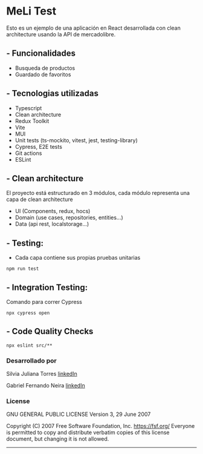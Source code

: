 # MeLi Test

Esto es un ejemplo de una aplicación en React desarrollada con clean architecture usando la API de mercadolibre.

## - Funcionalidades

- Busqueda de productos
- Guardado de favoritos

## - Tecnologias utilizadas

- Typescript
- Clean architecture
- Redux Toolkit
- Vite
- MUI
- Unit tests (ts-mockito, vitest, jest, testing-library)
- Cypress, E2E tests
- Git actions
- ESLint

## - Clean architecture

El proyecto está estructurado en 3 módulos, cada módulo representa una capa de clean architecture

- UI (Components, redux, hocs)
- Domain (use cases, repositories, entities...)
- Data (api rest, localstorage...)

## - Testing:

- Cada capa contiene sus propias pruebas unitarias

```
npm run test
```

## - Integration Testing:

Comando para correr Cypress

```
npx cypress open
```

## - Code Quality Checks

```
npx eslint src/**
```

### Desarrollado por

Silvia Juliana Torres [linkedIn](https://www.linkedin.com/in/silvia-juliana-torres-gaona)

Gabriel Fernando Neira [linkedIn](https://www.linkedin.com/in/gabriel-fernando-neira-bermudez-419b2265)

### License

GNU GENERAL PUBLIC LICENSE
Version 3, 29 June 2007

Copyright (C) 2007 Free Software Foundation, Inc. <https://fsf.org/>
Everyone is permitted to copy and distribute verbatim copies
of this license document, but changing it is not allowed.

---
